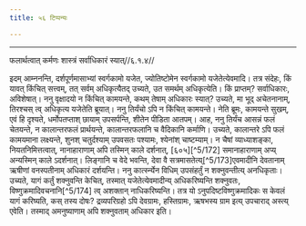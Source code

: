 ```yaml
---
title: ५६ टिप्पन्यः

---
```


[^5/164]: E2: 5,183; E6: 2,107

[^5/165]: E2,6: vākyabhedaprasaṅgaḥ

[^5/166]: Jha (2,969) schlägt mit einer HS evam ayāgakartavyatāyāṃ vor

[^5/167]: E2 om. iti

[^5/168]: E2 (Fn.): saṃbandhād avagamyate

[^5/169]: E2 (Fn.): manyase

[^5/170]: E2: bhavet

[^5/171]: E2: 5,183; E6: 2,108

____________________________________________


फलार्थत्वात् कर्मणः शास्त्रं सर्वाधिकारं स्यात्//६.१.४//

इदम् आम्ननन्ति, दर्शपूर्णमासाभ्यां स्वर्गकामो यजेत, ज्योतिष्टोमेन स्वर्गकामो यजेतेत्येवमादि। तत्र संदेहः, किं यावत् किंचित् सत्त्वम्, तत् सर्वम् अधिकृत्यैतद् उच्यते, उत समर्थम् अधिकृत्येति। किं प्राप्तम्? सर्वाधिकारः, अविशेषात्। ननु वृक्षादयो न किंचित् कामयन्ते, कथम् तेषाम् अधिकारः स्यात्? उच्यते, मा भूद् अचेतनानाम्, तिरश्चस् त्व् अधिकृत्य यजेतेति ब्रूयात्। ननु तिर्यंचो ऽपि न किंचित् कामयन्ते। नेति ब्रूमः, कामयन्ते सुखम्, एवं हि दृश्यते, धर्मोपतप्ताश् छायाम् उपसर्पन्ति, शीतेन पीडिता आतपम्।
आह, ननु तिर्यंच आसन्नं फलं चेतयन्ते, न कालान्तरफलं प्रार्थयन्ते, कालान्तरफलानि च वैदिकानि कर्माणि। उच्यते, कालान्तरे ऽपि फलं कामयमाना लक्ष्यन्ते, शुनश् चतुर्दश्याम् उपवसतः पश्यामः, श्येनांश् चाष्टम्याम्। न चैषां व्याध्याशङ्का, नियतनिमित्तत्वात्, नानाहाराणाम् अपि तस्मिन् काले दर्शनात्, [६०५][^5/172] समानाहाराणाम् अप्य् अन्यस्मिन् काले ऽदर्शनात्। लिङ्गानि च वेदे भवन्ति, देवा वै सत्रमासतेत्य्[^5/173]एवमादीनि देवतानाम् ऋषीणां वनस्पतीनाम् अधिकारं दर्शयन्ति।
ननु कार्त्स्न्येन विधिम् उपसंहर्तुं न शक्नुवन्तीत्य् अनधिकृताः। उच्यते, यागं कर्तुं शक्नुवन्ति केचित्, तस्मात् यजेतेत्येवमादीन्य् अधिकरिष्यन्ति शक्नुवतः, विष्णुक्रमादिवचनानि[^5/174] त्व् अशक्तान् नाधिकरिष्यन्ति। तत्र यो ऽनुपदिष्टविष्णुक्रमादिकः स केवलं यागं करिष्यति, कस् तस्य दोषः? द्रव्यपरिग्रहो ऽपि देवग्रामः, हस्तिग्रामः, ऋषभस्य ग्राम इत्य् उपचाराद् अस्त्य् एवेति। तस्माद् अमनुष्याणाम् अपि शक्नुवताम् अधिकार इति।
